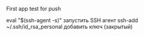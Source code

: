 First app
test for push

eval "$(ssh-agent -s)"            запустить SSH агент
ssh-add ~/.ssh/id_rsa_personal    добавить ключ (закрытый)
